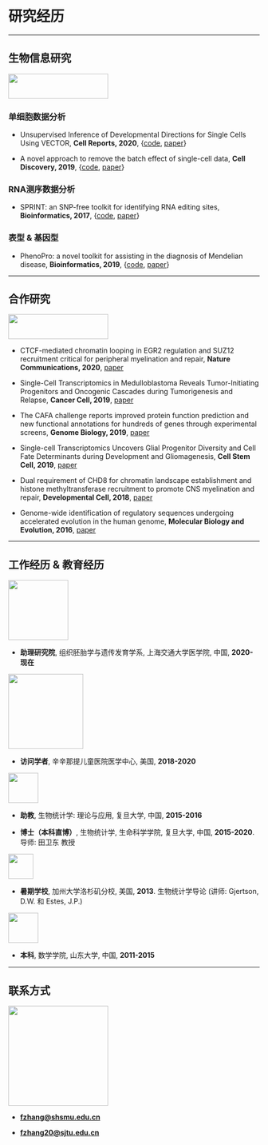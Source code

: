 # 研究经历

---------------------------------------

## 生物信息研究

<img src="https://jumphone.github.io/img/bioinfo_logo.png" width="200" height="50">

### 单细胞数据分析

* Unsupervised Inference of Developmental Directions for Single Cells Using VECTOR, **Cell Reports, 2020**, {[code](https://github.com/jumphone/Vector), [paper](https://doi.org/10.1016/j.celrep.2020.108069)}

* A novel approach to remove the batch effect of single-cell data, **Cell Discovery, 2019**, {[code](https://github.com/jumphone/BEER), [paper](https://doi.org/10.1038/s41421-019-0114-x)}

### RNA测序数据分析

* SPRINT: an SNP-free toolkit for identifying RNA editing sites, **Bioinformatics, 2017**, {[code](https://github.com/jumphone/SPRINT), [paper](https://doi.org/10.1093/bioinformatics/btx473)} 

### 表型 & 基因型

* PhenoPro: a novel toolkit for assisting in the diagnosis of Mendelian disease, **Bioinformatics, 2019**, {[code](https://github.com/jumphone/PhenoPro), [paper](https://doi.org/10.1093/bioinformatics/btz100)}

---------------------------------------

## 合作研究

<img src="https://jumphone.github.io/img/colla_logo.png" width="200" height="50">

* CTCF-mediated chromatin looping in EGR2 regulation and SUZ12 recruitment critical for peripheral myelination and repair, **Nature Communications, 2020**, [paper](https://doi.org/10.1038/s41467-020-17955-2)

* Single-Cell Transcriptomics in Medulloblastoma Reveals Tumor-Initiating Progenitors and Oncogenic Cascades during Tumorigenesis and Relapse, **Cancer Cell, 2019**, [paper](https://doi.org/10.1016/j.ccell.2019.07.009)

* The CAFA challenge reports improved protein function prediction and new functional annotations for hundreds of genes through experimental screens, **Genome Biology, 2019**, [paper](https://doi.org/10.1186/s13059-019-1835-8)

* Single-cell Transcriptomics Uncovers Glial Progenitor Diversity and Cell Fate Determinants during Development and Gliomagenesis, **Cell Stem Cell, 2019**, [paper](https://doi.org/10.1016/j.stem.2019.03.006)

* Dual requirement of CHD8 for chromatin landscape establishment and histone methyltransferase recruitment to promote CNS myelination and repair, **Developmental Cell, 2018**, [paper](https://doi.org/10.1016/j.devcel.2018.05.022)

* Genome-wide identification of regulatory sequences undergoing accelerated evolution in the human genome, **Molecular Biology and Evolution, 2016**, [paper](https://doi.org/10.1093/molbev/msw128)

---------------------------------------

## 工作经历 & 教育经历

<img src="https://jumphone.github.io/img/jiaotong_logo.png" width="120">

* **助理研究院**, 组织胚胎学与遗传发育学系, 上海交通大学医学院, 中国, **2020-现在**

<img src="https://jumphone.github.io/img/cchmc_logo.png" width="150">

* **访问学者**, 辛辛那提儿童医院医学中心, 美国, **2018-2020**

<img src="https://jumphone.github.io/img/fudan_logo.png" width="60">

* **助教**, 生物统计学: 理论与应用, 复旦大学, 中国, **2015-2016**

* **博士（本科直博）**, 生物统计学, 生命科学学院, 复旦大学, 中国, **2015-2020**. 导师: 田卫东 教授

<img src="https://jumphone.github.io/img/UCLA_logo.jpg" width="50">

* **暑期学校**, 加州大学洛杉矶分校, 美国, **2013**. 生物统计学导论 (讲师: Gjertson, D.W. 和 Estes, J.P.)

<img src="https://jumphone.github.io/img/shandong_logo.jpg" width="60">

* **本科**, 数学学院, 山东大学, 中国, **2011-2015** 

---------------------------------------

## 联系方式

<img src="https://jumphone.github.io/img/email_logo.png" width="200">

* **fzhang@shsmu.edu.cn**

* **fzhang20@sjtu.edu.cn**
